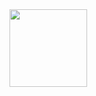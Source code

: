 

<!-- 卡片统计  -->
<div align="center">
	<img height="137px" src="https://github-readme-stats.vercel.app/api?username=ShawayL&hide_title=true&hide_border=true&show_icons=trueline_height=21&text_color=000&icon_color=000&bg_color=0,ea6161,ffc64d,fffc4d,52fa5a&theme=graywhite" />
</div


